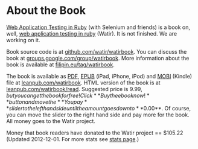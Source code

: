 # About the Book

[Web Application Testing in Ruby](https://leanpub.com/watirbook) (with Selenium and friends) is a book on, well, [web application testing in ruby](http://watir.com/) (Watir). It is not finished. We are working on it.

Book source code is at [github.com/watir/watirbook](https://github.com/watir/watirbook). You can discuss the book at [groups.google.com/group/watirbook](http://groups.google.com/group/watirbook/). More information about the book is available at [filipin.eu/tag/watirbook](http://filipin.eu/tag/watirbook/).

The book is available as [PDF](http://en.wikipedia.org/wiki/Portable_Document_Format), [EPUB](http://en.wikipedia.org/wiki/EPUB) (iPad, iPhone, iPod) and [MOBI](http://en.wikipedia.org/wiki/Mobipocket) (Kindle) file at [leanpub.com/watirbook](https://leanpub.com/watirbook). HTML version of the book is at [leanpub.com/watirbook/read](https://leanpub.com/watirbook/read). Suggested price is $9.99, but you can get the book for free! Click **Buy the ebook now!** button and move the **You pay** slider to the left hand side until the amount goes down to **$0.00**. Of course, you can move the slider to the right hand side and pay more for the book. All money goes to the Watir project.

Money that book readers have donated to the Watir project == $105.22 (Updated 2012-12-01. For more stats see [stats page](https://github.com/watir/watirbook/blob/master/stats.md).)
